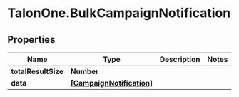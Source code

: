 # TalonOne.BulkCampaignNotification

## Properties

Name | Type | Description | Notes
------------ | ------------- | ------------- | -------------
**totalResultSize** | **Number** |  | 
**data** | [**[CampaignNotification]**](CampaignNotification.md) |  | 


